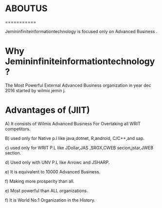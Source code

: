 # ABOUTUS
===========

Jemininfiniteinformationtechnology  is  focused   only  on Advanced Business .

Why Jemininfiniteinformationtechnology?
=====================================

The  Most  Powerful External Advanced  Business organization    in year dec  2016  started  by  wilmix jemin j.


Advantages of  (JIIT)
=====================

A)  It  consists of  Wilmix  Advanced Business  For  Overtaking   all  WRIT  competitors.

B) used only for  Native  p.l like  java,dotnet, R,android, C/C++,and sap.

c) used  only for   WRIT  P.L like JDollar,JAS ,SRGX,CWEB secion,jstar,JWEB section.

d) Used only  with UNV  P.L like Arrowc and JSHARP.

e)  It  is   equivalent   to  10000  Advanced Business.

f)  Making   more  prosperity than all.

e)  Most powerful  than   ALL  organizations.

f)  It  is   World  No:1  Organization   in the  History.

